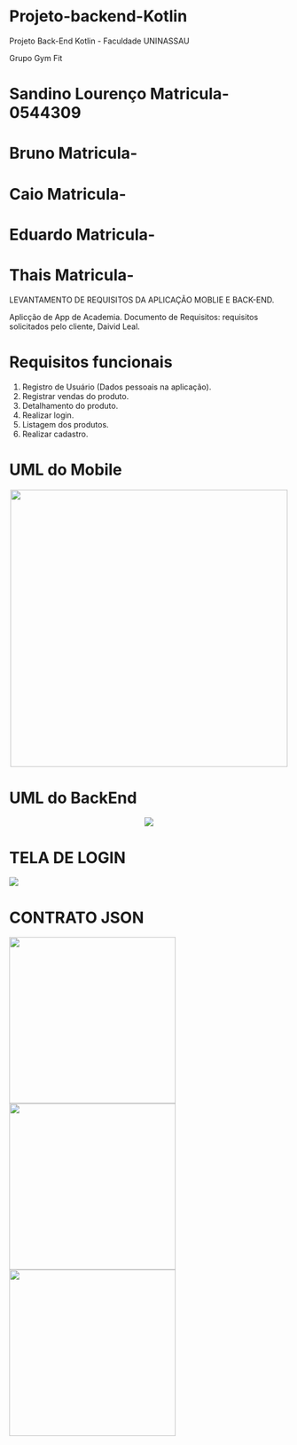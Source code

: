 # Projeto-backend-Kotlin
Projeto Back-End Kotlin - Faculdade UNINASSAU

Grupo Gym Fit

# Sandino Lourenço Matricula- 0544309
# Bruno Matricula-
# Caio Matricula-
# Eduardo Matricula-
# Thais Matricula-

LEVANTAMENTO DE REQUISITOS DA APLICAÇÃO MOBLIE E BACK-END.

Aplicção de App de Academia.
Documento de Requisitos: requisitos solicitados pelo cliente, Daivid Leal.

# Requisitos funcionais
1. Registro de Usuário (Dados pessoais na aplicação).
2. Registrar vendas do produto.
3. Detalhamento do produto.
4. Realizar login.
5. Listagem dos produtos.
6. Realizar cadastro.

# UML do Mobile
<div align="center">
<img src="https://uploaddeimagens.com.br/images/004/422/987/original/Kotlin2.PNG?1681066648" width="500px"/>
</div>

# UML do BackEnd

<div align="center">
<img src=/>
</div>

# TELA DE LOGIN

<div>
<img src= />
</div>

# CONTRATO JSON

<div>
<img src="https://uploaddeimagens.com.br/images/004/423/002/full/contrato_json1.PNG?1681067196"  width="300px"/>
  <img src="https://uploaddeimagens.com.br/images/004/423/008/full/contrato_json2.PNG?1681067373"  width="300px"/>
  <img src="https://uploaddeimagens.com.br/images/004/423/011/full/contrato_json3.PNG?1681067449"  width="300px"/>
</div>
